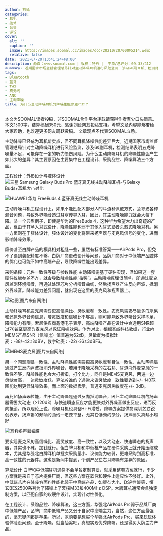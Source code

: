 ```yaml
---
author: 刘延
categories:
- 耳机
- 技术
- 音频
- 评论
cover:
  alt: ''
  caption: ''
  image: https://images.soomal.cc/images/doc/20210720/00095214.webp
  relative: false
date: '2021-07-20T13:41:24+08:00'
description: 源自：www.soomal.com | 版权：特约 |  平均/总评分：09.33/112
summary: 近期国家市场监督管理总局针对主动降噪耳机进行风险监测，涉及60副耳机，检测结果表明五成降噪量不足，可能存在一定的听力损伤风险。为什么主动降噪耳机的降噪性能会产生如此大的差异？其主要原因在主要集中在工程设计、采购品控、降噪算法三个方面
tags:
- Bluetooth
- 蓝牙
- TWS
- 真无线
- ANC
- 主动降噪
title: 为什么主动降噪耳机的降噪性能参差不齐？
---
```


本文为SOOMAL读者投稿，非SOOMAL合作平台转载请获得作者至少口头同意。本文1500字，结算稿酬350元，感谢刘延网友投稿支持。希望文章内容能够带给大家帮助，也欢迎更多网友踊跃投稿。 文章观点不代表SOOMAL立场。



主动降噪已经成为耳机新卖点，但不同耳机降噪性能差异巨大。近期国家市场监督管理总局针对主动降噪耳机进行风险监测，涉及60副耳机，检测结果表明五成降噪量不足，可能存在一定的听力损伤风险。为什么主动降噪耳机的降噪性能会产生如此大的差异？其主要原因在主要集中在工程设计、采购品控、降噪算法三个方面。

工程设计：外形设计与腔体设计
![三星 Samsung Galaxy Buds Pro 蓝牙真无线主动降噪耳机-与Galaxy Buds+耳机大小对比](https://images.soomal.cc/images/doc/20210221/00093104_01.webp)




![HUAWEI 华为 FreeBuds 4 蓝牙真无线主动降噪耳机](https://images.soomal.cc/images/doc/20210617/00094800_01.webp)




主动降噪耳机工程设计上，如果不能匹配大部分人的耳道和佩戴方式，会导致各种漏音问题，导致外界噪音透过耳塞传导入耳，因此，其主动降噪能力就会大幅下降。举一个典型例子，即使是华为的FreeBuds 4，这种华为希望大力出奇迹的产品，但由于其半入耳式设计，降噪性能也弱于其他入耳式或者头戴式降噪耳机。另一方面则在于腔体设计，腔体设计的变化将带来扬声器与麦克风信号的变化，进而影响降噪效果。

廉价甚至白牌产品的模具相对粗糙一些，虽然有标准答案――AirPods Pro，但免不了遇到装配精度不够、白牌厂商更改设计等问题，品牌厂商对于中低端产品腔体的优化也可能不如中高端产品，导致降噪性能出现差异。

采购品控：元件一致性等级与参数性能
主动降噪需基于硬件实现，但如果这一套硬件性能参差不齐，就会导致降噪性能“抽奖”。主动降噪原理很简单，即通过麦克风监测环境噪音，再通过处理芯片分析噪音曲线，然后扬声器产生反向声波，抵消外界噪音。降噪能力差异问题，就出现在这里的麦克风和扬声器上。

![硅麦[图片来自网络]](https://images.soomal.cc/images/doc/20210720/00095211.webp)




主动降噪耳机麦克风需要更高信噪比、灵敏度和一致性。麦克风需要尽量多的采集和还原外界音频信息，若灵敏度和信噪比不够高，则可能导致外界噪音采样不足，降噪能力有限。索尼供应商鑫港电子表示，高端降噪产品在设计中会选用SNR超过70甚至更高的麦克风以保证降噪效果。作为对比，根据豪威科技数据，行业内MEMS产品SNR（信噪比）值普遍为62dB，灵敏度为模拟硅麦：-38/-42±3dBV，数字硅麦：-22/-26±3dBFS。

![MEMS麦克风[图片来自网络]](https://images.soomal.cc/images/doc/20210720/00095212.webp)




另一个问题则是一致性，主动降噪性能需要更高灵敏度和相位一致性。主动降噪是通过产生反向声波抵消外界噪音，若用于降噪采样的左右耳、耳道内外麦克风的一致性不够，降噪性能也会大打折扣，打个比方，同样是MEMS麦克风，两遍一边灵敏度高，一边灵敏度低，算法听谁的？通常来说灵敏度一致性要达到+/- 1dB范围能达到更佳降噪效果，而上面的数据表示，普通麦克风灵敏度在+/- 3dB。

再比如扬声器性能，由于主动降噪是通过反向抵消噪音，因此主动降噪耳机的扬声器需要大动态（>120dB）与快速瞬态反应才能更快对外界噪音做出反应，进而反向抵消。所以理论上说，降噪耳机也具备Hi-Fi潜质。降噪方案提供商深圳芯联锐创表示，扬声器的频响的曲线一定要平整，尤其在低频的部分，扬声器失真越小越好

![耳机扬声器振膜](https://images.soomal.cc/images/doc/20210720/00095213.webp)




要实现麦克风的高信噪比、高灵敏度、高一致性，以及大动态、快速瞬态的扬声器，其实也不难，加钱就行。但白牌耳机和中低档产品在硬件采购上就开始压缩成本，尤其是华强北白牌耳机单批次采购量小、议价能力较弱，更难采购到高标准、高一致性的元器件。这也是新闻中提到，个别产品左右耳降噪有差异的原因。

算法设计
白牌和中低端耳机通常不会单独定制算法，就采用整套方案就行，不少方案就是来自于芯片提供厂商，但这些方案在软件和硬件上适应性不够好。此外，中低端芯片在降噪方面的性能也弱于中高端产品，如缓存大小、DSP性能等，恒玄BES2500系列为了降噪上了双核M33和400MHz DSP。大牌耳机通常会单独定制方案，以匹配自家的软硬件设计，实现针对性优化。

在工程设计、采购品控、降噪算法，这三方面，华强北AirPods Pro弱于品牌厂商中低端产品，品牌厂商中低端产品又弱于自家中高端主力，当然，这仨方面最强的，毫无疑问都是苹果。所以，泥萌要是想买个华强北AirPods Pro，买来玩玩体验体验没问题，至于降噪，就当抽奖吧，真想实现优秀降噪，还是得买大牌主力产品。